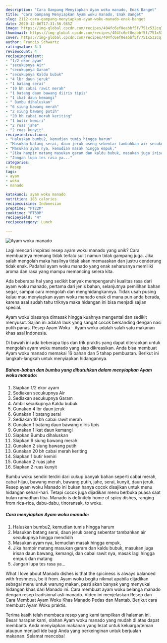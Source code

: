 ```yaml
---
description: "Cara Gampang Menyiapkan Ayam woku manado, Enak Banget"
title: "Cara Gampang Menyiapkan Ayam woku manado, Enak Banget"
slug: 2112-cara-gampang-menyiapkan-ayam-woku-manado-enak-banget
date: 2020-12-06T17:31:56.985Z
image: https://img-global.cpcdn.com/recipes/404fc6ef0eabbf5f/751x532cq70/ayam-woku-manado-foto-resep-utama.jpg
thumbnail: https://img-global.cpcdn.com/recipes/404fc6ef0eabbf5f/751x532cq70/ayam-woku-manado-foto-resep-utama.jpg
cover: https://img-global.cpcdn.com/recipes/404fc6ef0eabbf5f/751x532cq70/ayam-woku-manado-foto-resep-utama.jpg
author: Francis Schwartz
ratingvalue: 3.1
reviewcount: 4
recipeingredient:
- "1/2 ekor ayam"
- "secukupnya Air"
- "secukupnya Garam"
- "secukupnya Kaldu bubuk"
- "4 lbr daun jeruk"
- "1 batang serai"
- "10 bh cabai rawit merah"
- "1 batang daun bawang diiris tipis"
- "1 ikat daun kemangi"
- " Bumbu dihaluskan"
- "6 siung bawang merah"
- "2 siung bawang putih"
- "20 bh cabai merah keriting"
- "1 butir kemiri"
- "2 ruas jahe"
- "2 ruas kunyit"
recipeinstructions:
- "Haluskan bumbu2, kemudian tumis hingga harum"
- "Masukan batang serai, daun jeruk oseng sebentar tambahkan air secukupnya hingga mendidih"
- "Masukan ayam nya, kemudian masak hingga empuk,"
- "Jika hampir matang masukan garam dan kaldu bubuk, masukan juga irisan daun bawang, kemangi, dan cabai rawit nya, masak lagi hingga empuk dan matang"
- "Jangan lupa tes rasa ya..."
categories:
- Resep
tags:
- ayam
- woku
- manado

katakunci: ayam woku manado 
nutrition: 183 calories
recipecuisine: Indonesian
preptime: "PT22M"
cooktime: "PT39M"
recipeyield: "4"
recipecategory: Lunch

---
```



![Ayam woku manado](https://img-global.cpcdn.com/recipes/404fc6ef0eabbf5f/751x532cq70/ayam-woku-manado-foto-resep-utama.jpg)

Lagi mencari inspirasi resep ayam woku manado yang unik? Cara membuatnya memang tidak terlalu sulit namun tidak gampang juga. Jika salah mengolah maka hasilnya tidak akan memuaskan dan justru cenderung tidak enak. Padahal ayam woku manado yang enak seharusnya memiliki aroma dan rasa yang mampu memancing selera kita.

Ada beberapa hal yang sedikit banyak mempengaruhi kualitas rasa dari ayam woku manado, pertama dari jenis bahan, selanjutnya pemilihan bahan segar, sampai cara mengolah dan menghidangkannya. Tidak usah pusing kalau mau menyiapkan ayam woku manado enak di mana pun anda berada, karena asal sudah tahu triknya maka hidangan ini bisa menjadi sajian spesial.

Ayam woku biasanya dimasak hingga kuahnya mengental dan sedikit menyusut. Sajian ini adalah lauk yang sangat cocok bersanding dengan nasi putih panas. Resep Ayam Woku - Ayam woku adalah salah satu makanan khas asal Indonesia.


Di bawah ini ada beberapa tips dan trik praktis yang dapat diterapkan untuk mengolah ayam woku manado yang siap dikreasikan. Anda bisa membuat Ayam woku manado memakai 16 bahan dan 5 tahap pembuatan. Berikut ini langkah-langkah untuk menyiapkan hidangannya.

<!--inarticleads1-->

##### Bahan-bahan dan bumbu yang dibutuhkan dalam menyiapkan Ayam woku manado:

1. Siapkan 1/2 ekor ayam
1. Sediakan secukupnya Air
1. Sediakan secukupnya Garam
1. Ambil secukupnya Kaldu bubuk
1. Gunakan 4 lbr daun jeruk
1. Gunakan 1 batang serai
1. Sediakan 10 bh cabai rawit merah
1. Gunakan 1 batang daun bawang diiris tipis
1. Gunakan 1 ikat daun kemangi
1. Siapkan  Bumbu dihaluskan
1. Siapkan 6 siung bawang merah
1. Gunakan 2 siung bawang putih
1. Gunakan 20 bh cabai merah keriting
1. Siapkan 1 butir kemiri
1. Gunakan 2 ruas jahe
1. Siapkan 2 ruas kunyit


Bumbu woku sendiri terdiri dari cukup banyak bahan seperti cabai merah, cabai hijau, bawang merah, bawang putih, jahe, serai, kunyit, daun jeruk. Resep ayam woku Manado ini bukan hanya cocok disajikan untuk menu hidangan sehari-hari. Tetapi cocok juga dijadikan menu berbuka puasa saat bulan ramadhan tiba. Manado is definitely home of spicy dishes, ranging from rica-rica, dabu-dabu, tinoransak, to woku. 

<!--inarticleads2-->

##### Cara menyiapkan Ayam woku manado:

1. Haluskan bumbu2, kemudian tumis hingga harum
1. Masukan batang serai, daun jeruk oseng sebentar tambahkan air secukupnya hingga mendidih
1. Masukan ayam nya, kemudian masak hingga empuk,
1. Jika hampir matang masukan garam dan kaldu bubuk, masukan juga irisan daun bawang, kemangi, dan cabai rawit nya, masak lagi hingga empuk dan matang
1. Jangan lupa tes rasa ya...


What I love about Manado dishes is that the spiciness is always balanced with freshness, be it from. Ayam woku begitu nikmat apabila dijadikan sebagai menu untuk warung makan, pasti akan banyak yang menyukai hidangan khas dari Manado ini. Cara membuat ayam woku belanga manado dengan resep tradisional asli manado. Video ini menjelaskan Resep dan Cara Membuat Ayam Woku Khas Manado Pedas dan Mantab. Berikut cara membuat Ayam Woku praktis. 

Terima kasih telah membaca resep yang kami tampilkan di halaman ini. Besar harapan kami, olahan Ayam woku manado yang mudah di atas dapat membantu Anda menyiapkan makanan yang lezat untuk keluarga/teman ataupun menjadi ide bagi Anda yang berkeinginan untuk berjualan makanan. Selamat mencoba!
